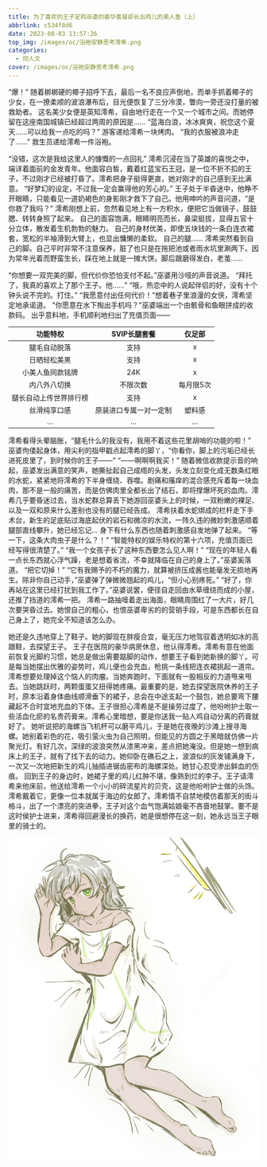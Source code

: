 ```yaml
---
title: 为了喜欢的王子定购巫婆的豪华套餐却长出鸡儿的美人鱼（上）
abbrlink: c534f8d6
date: 2023-08-03 13:57:26
top_img: /images/oc/浴袍安静思考澪希.png
categories:
  - 同人文
cover: /images/oc/浴袍安静思考澪希.png
---
```

“爆！”
随着梆梆硬的椰子招呼下去，最后一名不良应声倒地，而单手抓着椰子的少女，在一撩柔顺的波浪瀑布后，目光便恢复了三分冷漠，瞥向一旁还没打量的被救助者。
这名美少女便是英知澪希，自由地行走在一个又一个城市之间。而她停留在这座南国城镇已经超过两周的原因是……
“蓝海白浪，冰冰爽爽，祝您这个夏天……可以给我一点吃的吗？”
游客递给澪希一块烤肉。
“我的衣服被浪冲走了……”
救生员递给澪希一件浴袍。

“没错，这次是我给这里人的慷慨的一点回礼”
澪希沉浸在当了英雄的喜悦之中，端详着面前的金发青年。他面容白皙，戴着红蓝宝石王冠，是一位不折不扣的王子，不过刚才已经被打昏了。澪希把身子挺得更直，她对刚才的自己感到无比满意。
“好梦幻的设定，不过我一定会赢得他的芳心的。”
王子处于半昏迷中，他睁不开眼睛，只能看见一道奶褐色的身影刚才救下了自己。他用呻吟的声音问道，“是你救了我吗？”
澪希刚想上前，忽然看见地上有一方积水，便把它当做镜子，鼓鼓腮、转转身照了起来。
自己的面容饱满，眼睛明亮而长，鼻梁挺拔，显得五官十分立体，散发着生机勃勃的魅力。
自己的身材优美，即使五块钱的一条白连衣裙套，宽松的半袖滑到大臂上，也显出慵懒的柔软。
自己的腿……
澪希突然看到自己的脚。自己平时非常不注意保养，脏了也只是在拖把池或者雨水坑里涮两下。因为常年光着而野蛮生长，踩在地上就是一摊大饼。脚后跟磨得发白，老茧……

“你想要一双完美的脚，但代价你恐怕支付不起。”巫婆用沙哑的声音说道。
“拜托了，我真的喜欢上了那个王子。他……”
“哦，热恋中的人说起伴侣的好，没有十个钟头说不完的。打住。”
“我愿意付出任何代价！”想着巷子里浪漫的女侠，澪希坚定地承诺道。
"你愿意在水下掏出手机吗？"巫婆端出一个由骸骨和鱼眼拼成的收款码。
出乎意料地，手机顺利地扫出了充值页面——

|        功能特权        |        SVIP长腿套餐       |   仅足部  |
|:----------------------:|:-------------------------:|:---------:|
|      腿毛自动脱落      |            支持           |     x     |
|      日晒轻松美黑      |            支持           |     x     |
|    小美人鱼同款铭牌    |            24K            |     x     |
|      内八外八切换      |          不限次数         | 每月限5次 |
| 腿长自动上传世界排行榜 |            支持           |     x     |
|      丝滑纯享口感      |   原装进口专属一对一定制  |   塑料感  |
|            …           |             …             |     …     |

澪希看得头晕脑胀，“腿毛什么的我没有，我用不着这些花里胡哨的功能的啦！”
巫婆佝偻起身体，用尖利的指甲戳点起澪希的脚丫，“你看你，脚上的污垢已经长进死皮里了，到时候你的王子——”
“——啊啊啊我买！”
随着微信收款提示音的响起，巫婆发出满意的笑声，她撕扯起自己成绺的头发，头发立刻变化成无数条红眼的水蛇，紧紧地将澪希的下半身缠绕、吞噬。剧痛和瘙痒的混合感充斥着每一块血肉，那不是一般的痛苦，而是仿佛肉里全都长出了结石，即将撑爆坏死的血肉。澪希几乎要昏迷过去，当水蛇群总算丢下她游回巫婆头上的时候，一双粉嫩的裸足、以及一双和原来什么差别也没有的腿已经告成。
澪希扶着水蛇绑成的栏杆走下手术台，新生的足底贴过海底起伏的岩石和微凉的水流，一阵久违的微妙刺激感顺着腿部直线攀升，她已经忘记…
身下有什么东西也随着刺激感自发地弹了起来。
“等一下，这条大肉虫子是什么？！”
“智能特权的娱乐特权的第十六项，充值页面已经写得很清楚了。”
“我一个女孩子长了这种东西要怎么见人啊！”
“现在的年轻人看一点长东西就心浮气躁，老是想着省流，不幸就降临在自己的身上了。”巫婆奚落道。
“把它切掉！”
“它有我赐予的不朽的魔力，就算被挤压成酱也能毫发无损地再生。除非你自己动手，”巫婆弹了弹微微翘起的鸡儿，“但小心别疼死。”
“好了，你再站在这里已经打扰到我工作了。”巫婆说罢，便径自走回由水草缠绕而成的小屋，还推了挡道的澪希一把。
澪希一路抽噎着走出海面，眼睛周围红了一大片，好几次要哭昏过去。她恨自己的粗心，也恨巫婆卑劣的的营销手段，可是东西都长在自己身上了，她完全不知道该怎么办。

她还是久违地穿上了鞋子。她的脚现在胖瘦合宜，毫无压力地驾驭着透明如冰的高跟鞋，去探望王子。
王子在医院的豪华病房休息，他认得澪希。澪希有意在他面前恢复光脚的习惯，她总是做出需要踮脚的动作，想要王子看到她新换的脚丫。可是每当她摆出优雅的姿势时，鸡儿便也会充血，枪挑一条线把连衣裙挑起一道帘。
澪希想要处理掉这个恼人的肉瘤。当她奔跑时，下面就有一股相反的力道甩来甩去。当她跳跃时，两颗蛋蛋又扭得她疼痛。最重要的是，她去探望医院休养的王子时，原本沿着身体曲线顺滑垂下的裙子，总会在中途支起一个鼓包，她总要弯下腰藏起不合时宜地充血的下体。王子很担心澪希是不是操劳过度了，他吩咐护士取一些活血化瘀的名贵药膏来。澪希心里暗想，要是你送我一贴人鸡自动分离的药膏就好了。
她听说把的海螺当飞机杯可以磨平鸡儿，于是她在夜晚的沙滩上搜寻海螺。她别着彩色的花，吸引萤火虫为自己照明，但能见的方圆之于黑暗就仿佛一片聚光灯。有好几次，深绿的波浪突然从漆黑冲来，差点把她淹没。但是她一想到病床上的王子，就有了找下去的动力。她仰卧在礁石之上，波浪似的灰发铺满身下，一次又一次地把新生的鸡儿抽插进锯齿密布的海螺深处。她甘心忍受渗出鲜血的伤痕。
回到王子的身边时，她裙子里的鸡儿红肿不堪，像熟到烂的李子。王子请澪希来他床前，他送给澪希一个小小的碎流星片的贝壳，这是他吩咐护士做的头饰。澪希戴着它，更像一位本就属于海边的女郎了。澪希情不自禁地模仿着那天的街斗格斗，出了一个漂亮的突进拳，王子对这个血气饱满姑娘毫不吝啬地鼓掌。要不是这时侯护士进来，澪希得回避漫长的换药，她是很想停在这一刻，她永远当王子眼里的骑士的。

![](/images/oc/浴袍安静思考澪希.png "偏向成熟风格的澪希（画师：阡伊）")
